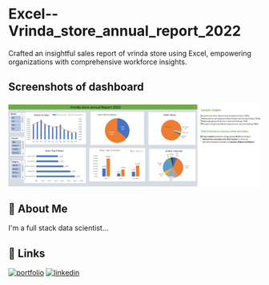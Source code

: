 # Excel--Vrinda_store_annual_report_2022
Crafted an insightful sales report of vrinda store using Excel, empowering organizations with comprehensive workforce insights.


## Screenshots of dashboard

![App Screenshot](https://github.com/navajis07/Excel--Vrinda_store_annual_report_2022/blob/main/Screenshot_20230918_092913.png?raw=true)

## 🚀 About Me
I'm a full stack data scientist...

## 🔗 Links
[![portfolio](https://img.shields.io/badge/my_portfolio-000?style=for-the-badge&logo=ko-fi&logoColor=white)](https://www.datascienceportfol.io/navajis_portfolio)
[![linkedin](https://img.shields.io/badge/linkedin-0A66C2?style=for-the-badge&logo=linkedin&logoColor=white)](https://www.linkedin.com/in/navajis-khan-92a369249?utm_source=share&utm_campaign=share_via&utm_content=profile&utm_medium=android_app )
